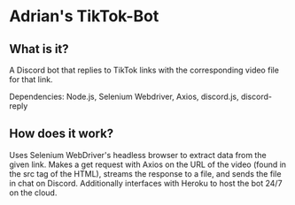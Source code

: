 # Adrian's TikTok-Bot
## What is it?
A Discord bot that replies to TikTok links with the corresponding video file for that link.

Dependencies: Node.js, Selenium Webdriver, Axios, discord.js, discord-reply

## How does it work?
Uses Selenium WebDriver's headless browser to extract data from the given link.
Makes a get request with Axios on the URL of the video (found in the src tag of the HTML), streams the response to a file, and sends the file in chat on Discord.
Additionally interfaces with Heroku to host the bot 24/7 on the cloud.
